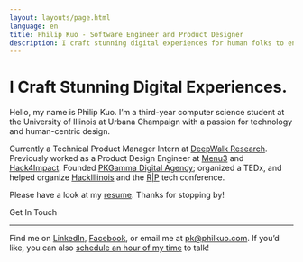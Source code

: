 ```yaml
---
layout: layouts/page.html
language: en
title: Philip Kuo - Software Engineer and Product Designer
description: I craft stunning digital experiences for human folks to enjoy.
---
```


# I Craft Stunning Digital Experiences.

Hello, my name is Philip Kuo. I’m a third-year computer science student at the University of Illinois at Urbana Champaign with a passion for technology and human-centric design.

Currently a Technical Product Manager Intern at [DeepWalk Research](https://www.deepwalkresearch.com/). Previously worked as a Product Design Engineer at [Menu3](https://menuthree.com) and [Hack4Impact](http://philkuo.com/c). Founded [PKGamma Digital Agency](http://pkgamma.com); organized a TEDx, and helped organize [HackIllinois](https://hackillinois.org) and the [R|P](https://reflectionsprojections.org) tech conference. 

Please have a look at my [resume](http://philkuo.com/resume). Thanks for stopping by!

<div class="section"><p>Get In Touch</p><hr/></div>

Find me on [LinkedIn](https://linkedin.com/in/pkgamma/), [Facebook](https://facebook.com/pkgamma), or email me at [pk@philkuo.com](mailto:pk@philkuo.com). If you’d like, you can also [schedule an hour of my time](http://philkuo.com/meet) to talk!
